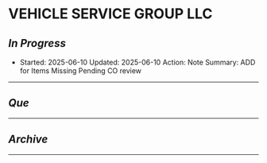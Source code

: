 # VEHICLE SERVICE GROUP LLC

## *In Progress*

- Started: 2025-06-10
  Updated: 2025-06-10
  Action: Note
  Summary: ADD for Items Missing Pending CO review


--------------------

## *Que*

-----------------------------------
## *Archive*

-----------------------------------
